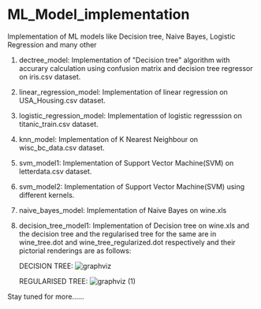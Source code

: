 # ML_Model_implementation
Implementation of ML models like Decision tree, Naive Bayes, Logistic Regression and many other

1) dectree_model: Implementation of "Decision tree" algorithm with accurary calculation using confusion matrix and decision tree regressor on iris.csv dataset.

2) linear_regression_model: Implementation of linear regression on USA_Housing.csv dataset.

3) logistic_regression_model: Implementation of logistic regresssion on titanic_train.csv dataset.

4) knn_model: Implementation of K Nearest Neighbour on wisc_bc_data.csv dataset.

5) svm_model1: Implementation of Support Vector Machine(SVM) on letterdata.csv dataset.

6) svm_model2: Implementation of Support Vector Machine(SVM) using different kernels.

7) naive_bayes_model: Implementation of Naive Bayes on wine.xls

8) decision_tree_model1: Implementation of Decision tree on wine.xls and the decision tree and the regularised tree for the same are in wine_tree.dot and wine_tree_regularized.dot respectively and their pictorial renderings are as follows:
     
     DECISION TREE:
   ![graphviz](https://user-images.githubusercontent.com/91108386/151822154-42c46e5e-4a63-425b-b6c8-55e5beb70f1f.png)
    
     REGULARISED TREE:
   ![graphviz (1)](https://user-images.githubusercontent.com/91108386/151822721-1fa9db40-78c4-4a5f-b23e-5a12d5340cbe.png)

Stay tuned for more......
